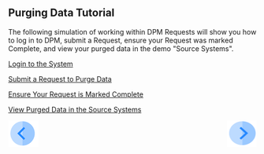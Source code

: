 ## Purging Data Tutorial

The following simulation of working within DPM Requests will show you how to log in to DPM, submit a Request, ensure your Request was marked Complete, and view your purged data in the demo "Source Systems".

[Login to the System](/articles/demo_project/DPM_Demo_Project/06_Purging/03_02_Purging_Login.md)

[Submit a Request to Purge Data](/articles/demo_project/DPM_Demo_Project/06_Purging/03_03_Purging_Submit_a_Request_to_Purge.md)

[Ensure Your Request is Marked Complete](/articles/demo_project/DPM_Demo_Project/06_Purging/03_04_Purging_Ensure_Marked_Complete.md)

[View Purged Data in the Source Systems](/articles/demo_project/DPM_Demo_Project/06_Purging/03_05_Purging_View_Your_Data.md)



[![Previous](/articles/demo_project/DPM_Demo_Project/images/Previous.png)]( /articles/demo_project/DPM_Demo_Project/06_Purging/02_Purging_Data_Introduction.md)[<img align="right" width="60" height="54" src="/articles/demo_project/DPM_Demo_Project/images/Next.png">](/articles/demo_project/DPM_Demo_Project/06_Purging/03_02_Purging_Login.md)

